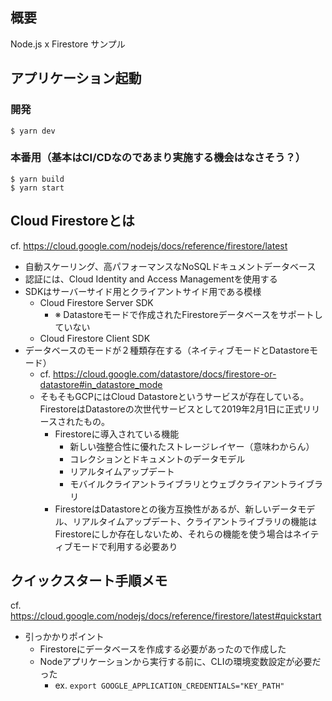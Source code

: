 ## 概要

Node.js x Firestore サンプル

## アプリケーション起動

### 開発

```
$ yarn dev
```

### 本番用（基本はCI/CDなのであまり実施する機会はなさそう？）

```
$ yarn build
$ yarn start
```

## Cloud Firestoreとは

cf. https://cloud.google.com/nodejs/docs/reference/firestore/latest

- 自動スケーリング、高パフォーマンスなNoSQLドキュメントデータベース
- 認証には、Cloud Identity and Access Managementを使用する
- SDKはサーバーサイド用とクライアントサイド用である模様
  - Cloud Firestore Server SDK
    - ※ Datastoreモードで作成されたFirestoreデータベースをサポートしていない
  - Cloud Firestore Client SDK
- データベースのモードが２種類存在する（ネイティブモードとDatastoreモード）
  - cf. https://cloud.google.com/datastore/docs/firestore-or-datastore#in_datastore_mode
  - そもそもGCPにはCloud Datastoreというサービスが存在している。FirestoreはDatastoreの次世代サービスとして2019年2月1日に正式リリースされたもの。
    - Firestoreに導入されている機能
      - 新しい強整合性に優れたストレージレイヤー（意味わからん）
      - コレクションとドキュメントのデータモデル
      - リアルタイムアップデート
      - モバイルクライアントライブラリとウェブクライアントライブラリ
    - FirestoreはDatastoreとの後方互換性があるが、新しいデータモデル、リアルタイムアップデート、クライアントライブラリの機能はFirestoreにしか存在しないため、それらの機能を使う場合はネイティブモードで利用する必要あり

## クイックスタート手順メモ

cf. https://cloud.google.com/nodejs/docs/reference/firestore/latest#quickstart

- 引っかかりポイント
  - Firestoreにデータベースを作成する必要があったので作成した
  - Nodeアプリケーションから実行する前に、CLIの環境変数設定が必要だった
    - ex. `export GOOGLE_APPLICATION_CREDENTIALS="KEY_PATH"`